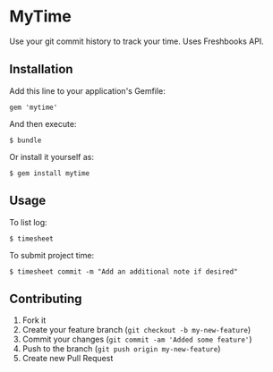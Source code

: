 # MyTime

Use your git commit history to track your time. Uses Freshbooks API.

## Installation

Add this line to your application's Gemfile:

    gem 'mytime'

And then execute:

    $ bundle

Or install it yourself as:

    $ gem install mytime

## Usage

  To list log:

    $ timesheet

  To submit project time:

    $ timesheet commit -m "Add an additional note if desired"

## Contributing

1. Fork it
2. Create your feature branch (`git checkout -b my-new-feature`)
3. Commit your changes (`git commit -am 'Added some feature'`)
4. Push to the branch (`git push origin my-new-feature`)
5. Create new Pull Request
